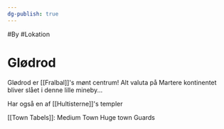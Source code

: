 ```yaml
---
dg-publish: true
---
```

#By #Lokation 
# Glødrod
Glødrod er [[Fralbal]]'s mønt centrum!
Alt valuta på Martere kontinentet bliver slået i denne lille mineby...

Har også en af [[Hultisterne]]'s templer

[[Town Tabels]]:
Medium Town
Huge town Guards

